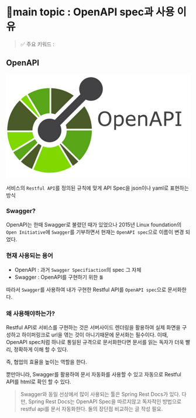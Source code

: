 # 📍main topic : OpenAPI spec과 사용 이유
> ✅ 주요 키워드 :


## OpenAPI
![OpenAPI.png](..%2Fimg%2FOpenAPI.png)

서비스의 `Restful API`를 정의된 규칙에 맞게 API Spec을
json이나 yaml로 표현하는 방식


### Swagger?
OpenAPI는 한때 Swagger로 불렸던 때가 있었으나 2015년 Linux foundation의
`Open Initiative`에 `Swagger`를 기부하면서 현재는 `OpenAPI spec`으로 
이름이 변경 되었다.

### 현재 사용되는 용어
+ OpenAPI : 과거 `Swagger Specifiaction`의 spec 그 자체
+ Swagger : OpenAPI를 구현하기 위한 `툴`


따라서 `Swagger`를 사용하여 내가 구현한 Restful API를 
`OpenAPI spec`으로 문서화한다.


### 왜 사용해야하는가?
Restful API로 서비스를 구현하는 것은 서버사이드 렌더링을 활용하여
실제 화면을 구성하고 하이퍼링크로 url을 엮는 것이 아니기때문에
문서화는 필수이다. 이때, OpenAPI spec처럼 하나로 통일된 규격으로
문서화한다면 문서를 읽는 독자가 더욱 빨리, 정확하게 이해 할 수 있다.

즉, 협업의 효율을 높이는 역할을 한다.

뿐만아니라, Swagger를 활용하여 문서 자동화를 사용할 수 있고 자동으로 
Restful API를 html로 확인 할 수 있다.


> Swagger와 동일 선상에서 많이 사용되는 툴은 Spring Rest Docs가 있다.
> 다만, Spring Rest Docs는 OpenAPI Spec을 따르지않고 
> 독자적인 방법으로 restful api를 문서 자동화한다.
> 둘의 장단점 비교하는 글 작성 필요.
